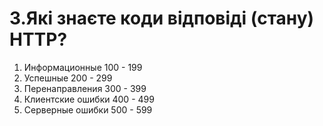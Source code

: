 # 3.Які знаєте коди відповіді \(стану\) HTTP?

1. Информационные 100 - 199
2. Успешные 200 - 299
3. Перенаправления 300 - 399
4. Клиентские ошибки 400 - 499
5. Серверные ошибки 500 - 599

